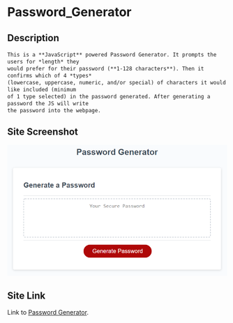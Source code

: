 # Password_Generator

## Description
    This is a **JavaScript** powered Password Generator. It prompts the users for *length* they  
    would prefer for their password (**1-128 characters**). Then it confirms which of 4 *types*  
    (lowercase, uppercase, numeric, and/or special) of characters it would like included (minimum  
    of 1 type selected) in the password generated. After generating a password the JS will write  
    the password into the webpage.

## Site Screenshot
   ![Password Generator Screenshot](Assets/03-javascript-homework-demo.png)

## Site Link
   Link to [Password Generator](https://takolad.github.io/Password_Generator/).
